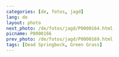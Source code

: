 ```yaml
---
categories: [de, fotos, jagd]
lang: de
layout: photo
next_photo: /de/fotos/jagd/P0000164.html
picname: P0000166
prev_photo: /de/fotos/jagd/P0000169.html
tags: [Dead Springbock, Green Grass]
---
```

